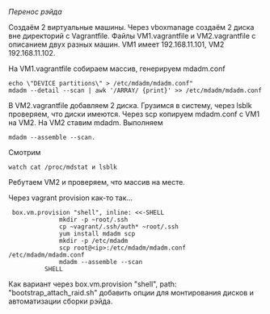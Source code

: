 *Перенос рэйда*

Создаём 2 виртуальные машины. Через vboxmanage создаём 2 диска вне директорий с Vagrantfile. Файлы VM1.vagrantfile и VM2.vagrantfile с описанием двух разных машин. VM1 имеет 192.168.11.101, VM2 192.168.11.102.

На VM1.vagrantfile собираем массив, генерируем mdadm.conf

```console
echo \"DEVICE partitions\" > /etc/mdadm/mdadm.conf"
mdadm --detail --scan | awk '/ARRAY/ {print}' >> /etc/mdadm/mdadm.conf
```

В VM2.vagrantfile добавляем 2 диска. Грузимся в систему, через lsblk проверяем, что диски имеются.
Через scp копируем mdadm.conf с VM1 на VM2. На VM2 ставим mdadm. Выполняем

```console
mdadm --assemble --scan.
```

Смотрим

```console
watch cat /proc/mdstat и lsblk
```

Ребутаем VM2 и проверяем, что массив на месте.

Через vagrant provision как-то так...

```console
 box.vm.provision "shell", inline: <<-SHELL
              mkdir -p ~root/.ssh
              cp ~vagrant/.ssh/auth* ~root/.ssh
              yum install mdadm scp
              mkdir -p /etc/mdadm
              scp root@<ip>:/etc/mdadm/mdadm.conf /etc/mdadm/mdadm.conf
              mdadm --assemble --scan
          SHELL
```

Как вариант через box.vm.provision "shell", path: "bootstrap_attach_raid.sh" добавить опции для монтирования дисков и автоматизации сборки рэйда.

